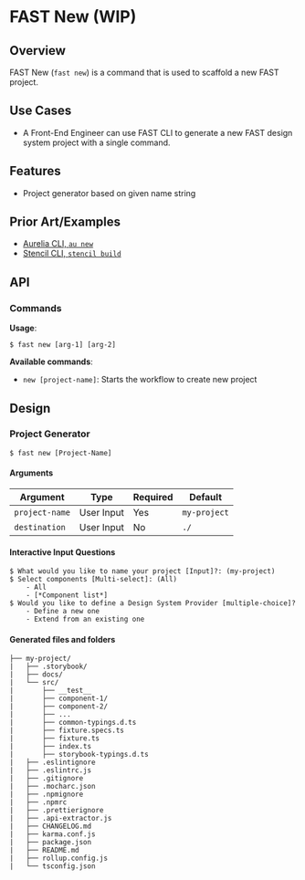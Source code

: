 # FAST New (WIP)

## Overview
FAST New (`fast new`) is a command that is used to scaffold a new FAST project.

## Use Cases
- A Front-End Engineer can use FAST CLI to generate a new FAST design system project with a single command.

## Features
- Project generator based on given name string

## Prior Art/Examples
- [Aurelia CLI, `au new`](https://aurelia.io/docs/cli/basics/)
- [Stencil CLI, `stencil build`](https://stenciljs.com/docs/cli)

## API

### Commands

**Usage**:
```
$ fast new [arg-1] [arg-2]
 ```
 
**Available commands**:
- `new [project-name]`: Starts the workflow to create new project

## Design

### Project Generator
```
$ fast new [Project-Name]
```

#### Arguments
| Argument         | Type              | Required | Default        |
|------------------|-------------------|----------|----------------|
|`project-name`    | User Input        | Yes      | `my-project` |
|`destination`     | User Input        | No       | `./`           |

#### Interactive Input Questions

```
$ What would you like to name your project [Input]?: (my-project)
$ Select components [Multi-select]: (All)
    - All
    - [*Component list*]
$ Would you like to define a Design System Provider [multiple-choice]?
    - Define a new one
    - Extend from an existing one
```

#### Generated files and folders
```
├── my-project/
|   ├── .storybook/
|   ├── docs/
|   └── src/
|       ├── __test__
|       ├── component-1/
|       ├── component-2/
|       ├── ...
|       ├── common-typings.d.ts
|       ├── fixture.specs.ts
|       ├── fixture.ts
|       ├── index.ts
|       ├── storybook-typings.d.ts
|   ├── .eslintignore
|   ├── .eslintrc.js
|   ├── .gitignore
|   ├── .mocharc.json
|   ├── .npmignore
|   ├── .npmrc
|   ├── .prettierignore
|   ├── .api-extractor.js
|   ├── CHANGELOG.md
|   ├── karma.conf.js
|   ├── package.json
|   ├── README.md
|   ├── rollup.config.js
|   └── tsconfig.json
```